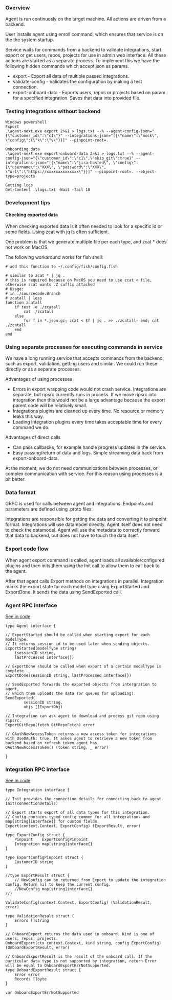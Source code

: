 ### Overview

Agent is run continuosly on the target machine. All actions are driven from a backend.

User installs agent using enroll command, which ensures that service is on the the system startup.

Service waits for commands from a backend to validate integrations, start export or get users, repos, projects for use in admin web interface. All these actions are started as a separate process. To implement this we have the following hidden commands which accept json as params.

- export - Export all data of multiple passed integrations.
- validate-config - Validates the configuration by making a test connection.
- export-onboard-data - Exports users, repos or projects based on param for a specified integration. Saves that data into provided file.



### Testing integrations without backend

```
Windows powershell
Export
.\agent-next.exe export 2>&1 > logs.txt --% --agent-config-json="{\"customer_id\":\"c1\"}" --integrations-json="[{\"name\":\"mock\", \"config\":{\"k\":\"v\"}}]" --pinpoint-root=.

Onboarding data
.\agent-next.exe export-onboard-data 2>&1 > logs.txt --% --agent-config-json="{\"customer_id\":\"c1\",\"skip_git\":true}" --integrations-json="[{\"name\":\"jira-hosted\", \"config\":{\"username\":\"XXX\", \"password\":\"XXX\", \"url\":\"https://xxxxxxxxxxxxxx\"}}]" --pinpoint-root=. --object-type=projects

Getting logs
Get-Content .\logs.txt -Wait -Tail 10
```

### Development tips

#### Checking exported data
When checking exported data is it often needed to look for a specific id or some fields. Using zcat with jq is often sufficient.

One problem is that we generate multiple file per each type, and zcat * does not work on MacOS.

The following workaround works for fish shell:

```
# add this function to ~/.config/fish/config.fish

# similar to zcat * | jq .
# this is required because on MacOS you need to use zcat < file, otherwise zcat wants .Z suffix attached
# Usage:
# in ./sourcecode.Branch
# zcatall | less
function zcatall
	if test -e ./zcatall
		cat ./zcatall
	else
		for f in *.json.gz; zcat < $f | jq . >> ./zcatall; end; cat ./zcatall
	end
end
```

### Using separate processes for executing commands in service
We have a long running service that accepts commands from the backend, such as export, validation, getting users and similar. We could run these directly or as a separate processes.

Advantages of using processes
- Errors in export wrapping code would not crash service. Integrations are separate, but ripsrc currently runs in process. If we move ripsrc into integration then this would not be a large advantage because the export parent code will be relatively small.
- Integrations plugins are cleaned up every time. No resource or memory leaks this way.
- Loading integration plugins every time takes acceptable time for every command we do.

Advantages of direct calls
- Can pass callbacks, for example handle progress updates in the service.
- Easy passing/return of data and logs. Simple streaming data back from export-onboard-data.

At the moment, we do not need communications between processes, or complex communication with service. For this reason using processes is a bit better.

### Data format

GRPC is used for calls between agent and integrations. Endpoints and parameters are defined using .proto files.

Integrations are responsible for getting the data and converting it to pinpoint format. Integrations will use datamodel directly. Agent itself does not need to check the datamodel. Agent will use the metadata to correctly forward that data to backend, but does not have to touch the data itself.

### Export code flow

When agent export command is called, agent loads all available/configured plugins and then inits them using the Init call to allow them to call back to the agent.

After that agent calls Export methods on integrations in parallel. Integration marks the export state for each model type using ExportStarted and ExportDone. It sends the data using SendExported call.

### Agent RPC interface

[See in code](https://github.com/pinpt/agent.next/blob/master/rpcdef/agent.go)

```golang
type Agent interface {

// ExportStarted should be called when starting export for each modelType.
// It returns session id to be used later when sending objects.
ExportStarted(modelType string) 
	(sessionID string,
	lastProcessed interface{})

// ExportDone should be called when export of a certain modelType is complete.
ExportDone(sessionID string, lastProcessed interface{})

// SendExported forwards the exported objects from intergration to agent,
// which then uploads the data (or queues for uploading).
SendExported(
		sessionID string,
		objs []ExportObj)

// Integration can ask agent to download and process git repo using ripsrc.
ExportGitRepo(fetch GitRepoFetch) error

// OAuthNewAccessToken returns a new access token for integrations with UseOAuth: true. It askes agent to retrieve a new token from backend based on refresh token agent has.
OAuthNewAccessToken() (token string, _ error)

}

```


### Integration RPC interface

[See in code](https://github.com/pinpt/agent.next/blob/master/rpcdef/integration.go)

```golang
type Integration interface {

// Init provides the connection details for connecting back to agent.
Init(connectionDetails)

// Export starts export of all data types for this integration.
// Config contains typed config common for all integrations and map[string]interface{} for custom fields.
Export(context.Context, ExportConfig) (ExportResult, error)

type ExportConfig struct {
	Pinpoint    ExportConfigPinpoint
	Integration map[string]interface{}
}

type ExportConfigPinpoint struct {
	CustomerID string
}

//type ExportResult struct {
	// NewConfig can be returned from Export to update the integration config. Return nil to keep the current config.
	//NewConfig map[string]interface{}
//}

ValidateConfig(context.Context, ExportConfig) (ValidationResult, error)

type ValidationResult struct {
	Errors []string
}

// OnboardExport returns the data used in onboard. Kind is one of users, repos, projects. 
OnboardExport(ctx context.Context, kind string, config ExportConfig) (OnboardExportResult, error)

// OnboardExportResult is the result of the onboard call. If the particular data type is not supported by integration, return Error will be equal to OnboardExportErrNotSupported.
type OnboardExportResult struct {
	Error error
	Records []byte 
}

var OnboardExportErrNotSupported

```

